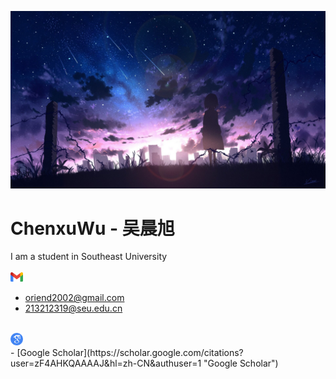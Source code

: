 ![](./_Pictures/title_image.jpg)

<h1> ChenxuWu - 吴晨旭 </h1>

I am a student in Southeast University  
<br>
<img src="./_Pictures/gmail_icon.png" width="20px"> 
- oriend2002@gmail.com
- 213212319@seu.edu.cn
<br>
<img src="./_Pictures/google_scholar_icon.png" width="20px">
<br>
- [Google Scholar](https://scholar.google.com/citations?user=zF4AHKQAAAAJ&hl=zh-CN&authuser=1 "Google Scholar")


